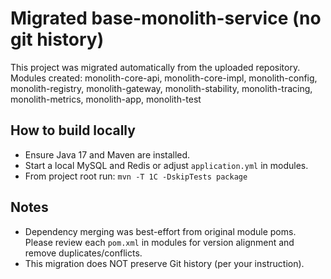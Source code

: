 # Migrated base-monolith-service (no git history)

This project was migrated automatically from the uploaded repository.
Modules created: monolith-core-api, monolith-core-impl, monolith-config, monolith-registry, monolith-gateway, monolith-stability, monolith-tracing, monolith-metrics, monolith-app, monolith-test

## How to build locally
- Ensure Java 17 and Maven are installed.
- Start a local MySQL and Redis or adjust `application.yml` in modules.
- From project root run: `mvn -T 1C -DskipTests package`

## Notes
- Dependency merging was best-effort from original module poms. Please review each `pom.xml` in modules for version alignment and remove duplicates/conflicts.
- This migration does NOT preserve Git history (per your instruction).
